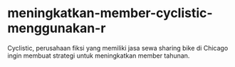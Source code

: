 # meningkatkan-member-cyclistic-menggunakan-r
Cyclistic, perusahaan fiksi yang memiliki jasa sewa sharing bike di Chicago ingin membuat strategi untuk meningkatkan member tahunan.
